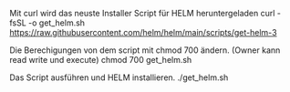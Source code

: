 Mit curl wird das neuste Installer Script für HELM heruntergeladen
curl -fsSL -o get_helm.sh https://raw.githubusercontent.com/helm/helm/main/scripts/get-helm-3

Die Berechigungen von dem script mit chmod 700 ändern. (Owner kann read write und execute)
chmod 700 get_helm.sh

Das Script ausführen und HELM installieren.
./get_helm.sh


